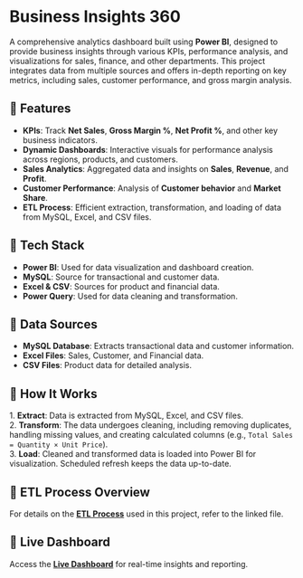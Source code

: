 <h1>Business Insights 360</h1>
    <p>A comprehensive analytics dashboard built using <strong>Power BI</strong>, designed to provide business insights through various KPIs, performance analysis, and visualizations for sales, finance, and other departments. This project integrates data from multiple sources and offers in-depth reporting on key metrics, including sales, customer performance, and gross margin analysis.</p>
    
<h2>📌 Features</h2>
    <ul>
        <li><strong>KPIs</strong>: Track <strong>Net Sales</strong>, <strong>Gross Margin %</strong>, <strong>Net Profit %</strong>, and other key business indicators.</li>
        <li><strong>Dynamic Dashboards</strong>: Interactive visuals for performance analysis across regions, products, and customers.</li>
        <li><strong>Sales Analytics</strong>: Aggregated data and insights on <strong>Sales</strong>, <strong>Revenue</strong>, and <strong>Profit</strong>.</li>
        <li><strong>Customer Performance</strong>: Analysis of <strong>Customer behavior</strong> and <strong>Market Share</strong>.</li>
        <li><strong>ETL Process</strong>: Efficient extraction, transformation, and loading of data from MySQL, Excel, and CSV files.</li>
    </ul>

  <h2>📌 Tech Stack</h2>
    <ul>
        <li><strong>Power BI</strong>: Used for data visualization and dashboard creation.</li>
        <li><strong>MySQL</strong>: Source for transactional and customer data.</li>
        <li><strong>Excel & CSV</strong>: Sources for product and financial data.</li>
        <li><strong>Power Query</strong>: Used for data cleaning and transformation.</li>
    </ul>

   <h2>📌 Data Sources</h2>
    <ul>
        <li><strong>MySQL Database</strong>: Extracts transactional data and customer information.</li>
        <li><strong>Excel Files</strong>: Sales, Customer, and Financial data.</li>
        <li><strong>CSV Files</strong>: Product data for detailed analysis.</li>
    </ul>

  <h2>📌 How It Works</h2>
    <p>
        1. <strong>Extract</strong>: Data is extracted from MySQL, Excel, and CSV files.<br>
        2. <strong>Transform</strong>: The data undergoes cleaning, including removing duplicates, handling missing values, and creating calculated columns (e.g., <code class="code">Total Sales = Quantity × Unit Price</code>).<br>
        3. <strong>Load</strong>: Cleaned and transformed data is loaded into Power BI for visualization. Scheduled refresh keeps the data up-to-date.
    </p>

 
   <h2>📌 ETL Process Overview</h2>
    <p>For details on the <strong><a href="ETL Process(Business-Insights-360)" target="_blank">ETL Process</a></strong> used in this project, refer to the linked file.</p>

  <h2>📌 Live Dashboard</h2>
    <p>Access the <strong><a href="https://app.powerbi.com/view?r=eyJrIjoiYjY1NjVhZjItMDcxYS00MjRlLWI3YWYtZTI4OTg5NjIwMzFmIiwidCI6ImM2ZTU0OWIzLTVmNDUtNDAzMi1hYWU5LWQ0MjQ0ZGM1YjJjNCJ9" target="_blank">Live Dashboard</a></strong> for real-time insights and reporting.</p>
